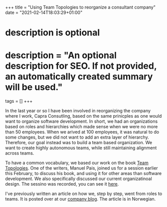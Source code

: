 +++
title = "Using Team Topologies to reorganize a consultant company"
date = "2021-02-14T18:03:29+01:00"

#
# description is optional
#
# description = "An optional description for SEO. If not provided, an automatically created summary will be used."

tags = []
+++

In the last year or so I have been involved in reorganizing the company where I work, Capra Consutling, based on the same prinicples as one would want to organize software development. In short, we had an organizations based on roles and hierarchies which made sense when we were no more than 50 employees. When we arived at 100 employees, it was natural to do some changes, but we did not want to add an extra layer of hierarchy. Therefore, our goal instead was to build a team based organization. We want to create highly autonomous teams, while still maintaining alignment across teams.

To have a common vocabulary, we based our work on the book [Team Topologies](https://www.amazon.com/Team-Topologies-Organizing-Business-Technology/dp/1942788819). One of the writers, Manuel Pais, joined us for a session earlier this February, to discuss his book, and using it for other areas than software development. We also specifically discussed our current organizatinoal design. The sessino was recorded, you can see it [here](https://youtu.be/lksI_2QL5Ww).

I've previously written an article on how we, step by step, went from roles to teams. It is posted over at our [company blog](https://www.capraconsulting.no/blogg/slik-reorganiserer-vi-capra). The article is in Norwegian.


